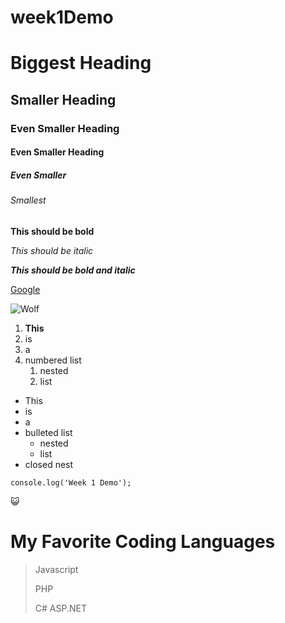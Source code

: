 # week1Demo

# Biggest Heading
## Smaller Heading
### Even Smaller Heading
#### Even Smaller Heading
##### Even Smaller
###### Smallest

**This should be bold**

*This should be italic*

***This should be bold and italic***

[Google](http://www.google.com)

![Wolf](https://encrypted-tbn0.gstatic.com/images?q=tbn:ANd9GcTdwkOBsplTqCvGuCd0hR3tfkL6zMfF9xuKZg&usqp=CAU)
  
1. **This**
1. is
1. a
1. numbered list
    1. nested
    1. list

- This
- is
- a
- bulleted list
    - nested
    - list
- closed nest

`console.log('Week 1 Demo');`

:smiley_cat:


# My Favorite Coding Languages
>Javascript
>
>PHP
>
>C# ASP.NET

